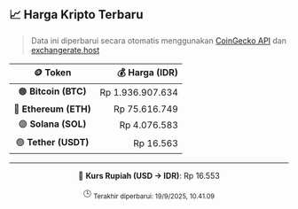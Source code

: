 

<!-- HARGA_KRIPTO -->
## 📈 Harga Kripto Terbaru

> Data ini diperbarui secara otomatis menggunakan [CoinGecko API](https://www.coingecko.com/) dan [exchangerate.host](https://exchangerate.host/)

<div align="center">

| 🪙 Token | 💰 Harga (IDR) |
|:------:|---------------:|
| 🟠 **Bitcoin (BTC)**   | Rp 1.936.907.634 |
| 🔵 **Ethereum (ETH)**  | Rp 75.616.749 |
| 🟣 **Solana (SOL)**    | Rp 4.076.583 |
| 🟢 **Tether (USDT)**   | Rp 16.563 |

---

💱 **Kurs Rupiah (USD → IDR)**: Rp 16.553

🕒 <sub>Terakhir diperbarui: 19/9/2025, 10.41.09</sub>

</div>
<!-- /HARGA_KRIPTO -->